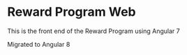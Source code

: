# Reward Program Web

This is the front end of the Reward Program using Angular 7

Migrated to Angular 8